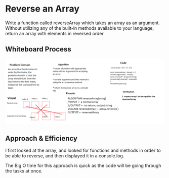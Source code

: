 # Reverse an Array
Write a function called reverseArray which takes an array as an argument. Without utilizing any of the built-in methods available to your language, return an array with elements in reversed order.

## Whiteboard Process
![Array in Reverse](array-reverse.png "Reverse")


## Approach & Efficiency
<!-- What approach did you take? Discuss Why. What is the Big O space/time for this approach? -->

I first looked at the array, and looked for functions and methods in order to be able to reverse, and then displayed it in a console.log.

The Big O time for this approach is quick as the code will be going through the tasks at once.